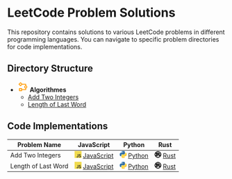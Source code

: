 # LeetCode Problem Solutions

This repository contains solutions to various LeetCode problems in different programming languages. You can navigate to specific problem directories for code implementations.

## Directory Structure

- ![Algorithmes Icon](./icons/algo.svg) **Algorithmes** 
  - [Add Two Integers](./src/algorithmes/Add%20Two%20Integers)
  - [Length of Last Word](./src/algorithmes/Length%20of%20Last%20Word)

## Code Implementations

| Problem Name                | JavaScript                   | Python                       | Rust                         |
| ---------------------------- | ------------------------------ | ----------------------------- | ---------------------------- |
| Add Two Integers             | <img src="./icons/javascript.svg" width="16" height="16"> [JavaScript](./src/algorithmes/Add%20Two%20Integers/src.js) | <img src="./icons/python.svg" width="16" height="16"> [Python](./src/algorithmes/Add%20Two%20Integers/src.py) | <img src="./icons/Rust.png" width="16" height="16"> [Rust](./src/algorithmes/Add%20Two%20Integers/src.rs) |
| Length of Last Word         | <img src="./icons/javascript.svg" width="16" height="16"> [JavaScript](./src/algorithmes/Length%20of%20Last%20Word/src.js) | <img src="./icons/python.svg" width="16" height="16"> [Python](./src/algorithmes/Length%20of%20Last%20Word/src.py) | <img src="./icons/Rust.png" width="16" height="16"> [Rust](./src/algorithmes/Length%20of%20Last%20Word/src.rs) |
